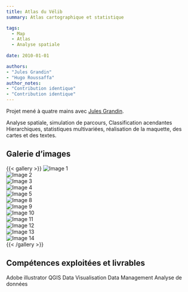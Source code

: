 ```yaml
---
title: Atlas du Vélib
summary: Atlas cartographique et statistique

tags:
  - Map
  - Atlas
  - Analyse spatiale
  
date: 2010-01-01

authors:
- "Jules Grandin"
- "Hugo Roussaffa"
author_notes:
- "Contribution identique"
- "Contribution identique"
---
```



Projet mené à quatre mains avec [Jules Grandin](http://julesgrandin.com).


Analyse spatiale, simulation de parcours, Classification acendantes Hierarchiques, statistiques multivariées, réalisation de la maquette, des cartes et des textes.




## Galerie d’images

{{< gallery >}}
![Image 1](Atlas-du_Velib_images/atlas_velib_00.png)  
![Image 2](Atlas-du_Velib_images/atlas_velib_01.png)  
![Image 3](Atlas-du_Velib_images/atlas_velib_02.png)  
![Image 4](Atlas-du_Velib_images/atlas_velib_03.png)  
![Image 5](Atlas-du_Velib_images/atlas_velib_04.png)  
![Image 8](Atlas-du_Velib_images/atlas_velib_07.png)  
![Image 9](Atlas-du_Velib_images/atlas_velib_08.png)  
![Image 10](Atlas-du_Velib_images/atlas_velib_09.png)  
![Image 11](Atlas-du_Velib_images/atlas_velib_10.png)  
![Image 12](Atlas-du_Velib_images/atlas_velib_11.png)  
![Image 13](Atlas-du_Velib_images/atlas_velib_12.png)  
![Image 14](Atlas-du_Velib_images/atlas_velib_13.png)  
{{< /gallery >}}



## Compétences exploitées et livrables 
Adobe illustrator
QGIS
Data Visualisation
Data Management
Analyse de données